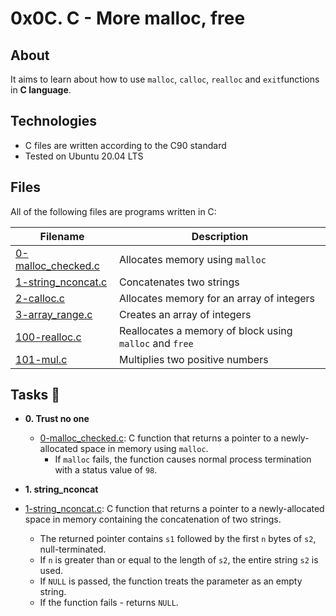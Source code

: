 # 0x0C. C - More malloc, free 

## About

It aims to learn about how to use `malloc`, `calloc`, `realloc` and `exit`functions in **C language**.

## Technologies

* C files are written according to the C90 standard
* Tested on Ubuntu 20.04 LTS

## Files

All of the following files are programs written in C:

| Filename | Description |
| -------- | ----------- |
| [0-malloc_checked.c](./0-malloc_checked.c) | Allocates memory using `malloc` |
| [1-string_nconcat.c](./1-string_nconcat.c) | Concatenates two strings |
| [2-calloc.c](./2-calloc.c) | Allocates memory for an array of integers |
| [3-array_range.c](./3-array_range.c) | Creates an array of integers |
| [100-realloc.c](./100-realloc.c) | Reallocates a memory of block using `malloc` and `free` |
| [101-mul.c](./101-mul.c) | Multiplies two positive numbers |

## Tasks :page_with_curl:

* **0. Trust no one**
  * [0-malloc_checked.c](./0-malloc_checked.c): C function that returns a
  pointer to a newly-allocated space in memory using `malloc`.
    * If `malloc` fails, the function causes normal process termination with a status value
    of `98`.

* **1. string_nconcat**
 * [1-string_nconcat.c](./1-string_nconcat.c): C function that returns a pointer to a        newly-allocated space in memory containing the concatenation of two strings.
   * The returned pointer contains `s1` followed by the first `n` bytes
   of `s2`, null-terminated.
   * If `n` is greater than or equal to the length of `s2`, the entire string `s2` is used.
   * If `NULL` is passed, the function treats the parameter as an empty string.
   * If the function fails - returns `NULL`.
